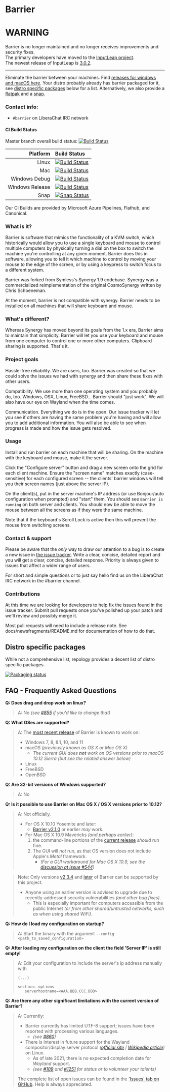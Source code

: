 # Barrier

# WARNING
Barrier is no longer maintained and no longer receives improvements and security fixes.  
The primary developers have moved to the [InputLeap project](https://github.com/input-leap/input-leap).  
The newest release of InputLeap is [3.0.2](https://github.com/input-leap/input-leap/releases/tag/v3.0.2).  

---

Eliminate the barrier between your machines.
Find [releases for windows and macOS here](https://github.com/debauchee/barrier/releases).
Your distro probably already has barrier packaged for it, see [distro specific packages](#distro-specific-packages)
below for a list. Alternatively, we also provide a [flatpak](https://github.com/flathub/com.github.debauchee.barrier)
and a [snap](https://snapcraft.io/barrier).

### Contact info:

- `#barrier` on LiberaChat IRC network

#### CI Build Status

Master branch overall build status: [![Build Status](https://dev.azure.com/debauchee/Barrier/_apis/build/status/debauchee.barrier?branchName=master)](https://dev.azure.com/debauchee/Barrier/_build/latest?definitionId=1&branchName=master)

|Platform       |Build Status|
|            --:|:--         |
|Linux          |[![Build Status](https://dev.azure.com/debauchee/Barrier/_apis/build/status/debauchee.barrier?branchName=master&jobName=Linux%20Build)](https://dev.azure.com/debauchee/Barrier/_build/latest?definitionId=1&branchName=master)|
|Mac            |[![Build Status](https://dev.azure.com/debauchee/Barrier/_apis/build/status/debauchee.barrier?branchName=master&jobName=Mac%20Build)](https://dev.azure.com/debauchee/Barrier/_build/latest?definitionId=1&branchName=master)|
|Windows Debug  |[![Build Status](https://dev.azure.com/debauchee/Barrier/_apis/build/status/debauchee.barrier?branchName=master&jobName=Windows%20Build&configuration=Windows%20Build%20Debug)](https://dev.azure.com/debauchee/Barrier/_build/latest?definitionId=1&branchName=master)|
|Windows Release|[![Build Status](https://dev.azure.com/debauchee/Barrier/_apis/build/status/debauchee.barrier?branchName=master&jobName=Windows%20Build&configuration=Windows%20Build%20Release%20with%20Release%20Installer)](https://dev.azure.com/debauchee/Barrier/_build/latest?definitionId=1&branchName=master)|
|Snap           |[![Snap Status](https://build.snapcraft.io/badge/debauchee/barrier.svg)](https://build.snapcraft.io/user/debauchee/barrier)|

Our CI Builds are provided by Microsoft Azure Pipelines, Flathub, and Canonical.

### What is it?

Barrier is software that mimics the functionality of a KVM switch, which historically would allow you to use a single keyboard and mouse to control multiple computers by physically turning a dial on the box to switch the machine you're controlling at any given moment. Barrier does this in software, allowing you to tell it which machine to control by moving your mouse to the edge of the screen, or by using a keypress to switch focus to a different system.

Barrier was forked from Symless's Synergy 1.9 codebase. Synergy was a commercialized reimplementation of the original CosmoSynergy written by Chris Schoeneman.

At the moment, barrier is not compatible with synergy. Barrier needs to be installed on all machines that will share keyboard and mouse.

### What's different?

Whereas Synergy has moved beyond its goals from the 1.x era, Barrier aims to maintain that simplicity.
Barrier will let you use your keyboard and mouse from one computer to control one or more other computers.
Clipboard sharing is supported.
That's it.

### Project goals

Hassle-free reliability. We are users, too. Barrier was created so that we could solve the issues we had with synergy and then share these fixes with other users.

Compatibility. We use more than one operating system and you probably do, too. Windows, OSX, Linux, FreeBSD... Barrier should "just work". We will also have our eye on Wayland when the time comes.

Communication. Everything we do is in the open. Our issue tracker will let you see if others are having the same problem you're having and will allow you to add additional information. You will also be able to see when progress is made and how the issue gets resolved.

### Usage

Install and run barrier on each machine that will be sharing.
On the machine with the keyboard and mouse, make it the server.

Click the "Configure server" button and drag a new screen onto the grid for each client machine.
Ensure the "screen name" matches exactly (case-sensitive) for each configured screen -- the clients' barrier windows will tell you their screen names (just above the server IP).

On the client(s), put in the server machine's IP address (or use Bonjour/auto configuration when prompted) and "start" them.
You should see `Barrier is running` on both server and clients.
You should now be able to move the mouse between all the screens as if they were the same machine.

Note that if the keyboard's Scroll Lock is active then this will prevent the mouse from switching screens.

### Contact & support

Please be aware that the *only* way to draw our attention to a bug is to create a new issue in [the issue tracker](https://github.com/debauchee/barrier/issues). Write a clear, concise, detailed report and you will get a clear, concise, detailed response. Priority is always given to issues that affect a wider range of users.

For short and simple questions or to just say hello find us on the LiberaChat IRC network in the #barrier channel.

### Contributions

At this time we are looking for developers to help fix the issues found in the issue tracker.
Submit pull requests once you've polished up your patch and we'll review and possibly merge it.

Most pull requests will need to include a release note.
See docs/newsfragments/README.md for documentation of how to do that.

## Distro specific packages

While not a comprehensive list, repology provides a decent list of distro
specific packages.

[![Packaging status](https://repology.org/badge/vertical-allrepos/barrier.svg)](https://repology.org/project/barrier/versions)

## FAQ - Frequently Asked Questions

**Q: Does drag and drop work on linux?**

> A: No *(see [#855](https://github.com/debauchee/barrier/issues/855) if you'd like to change that)*


**Q: What OSes are supported?**

> A: The [most recent release](https://github.com/debauchee/barrier/releases/latest) of Barrier is known to work on:
>  - Windows 7, 8, 8.1, 10, and 11
>  - macOS *(previously known as OS X or Mac OS X)*  
>    - _The current GUI does **not** work on OS versions prior to macOS 10.12 Sierra (but see the related answer below)_
>  - Linux
>  - FreeBSD
>  - OpenBSD


**Q: Are 32-bit versions of Windows supported?**

> A: No


__Q: Is it possible to use Barrier on Mac OS X / OS X versions prior to 10.12?__

> A: Not officially.
>   - For OS X 10.10 Yosemite and later:
>     - [Barrier v2.1.0](https://github.com/debauchee/barrier/releases/tag/v2.1.0) or earlier _may_ work.
>   - For Mac OS X 10.9 Mavericks _(and perhaps earlier)_:
>     1. the command-line portions of the [current release](https://github.com/debauchee/barrier/releases/latest) _should_ run fine.
>     2. The GUI will _not_ run, as that OS version does not include Apple's *Metal* framework.
>         - _(For a GUI workaround for Mac OS X 10.9, see the [discussion at issue #544](https://github.com/debauchee/barrier/issues/544))_

> Note: Only versions [v2.3.4](https://github.com/debauchee/barrier/releases/tag/v2.3.4) and [later](https://github.com/debauchee/barrier/releases/latest) of Barrier can be supported by this project.
>  - Anyone using an earlier version is advised to upgrade due to recently-addressed security vulnerabilities *(and other bug fixes)*. 
>    - This is especially important for computers accessible from the public Internet *(or from other shared/untrusted networks, such as when using shared WiFi)*.


**Q: How do I load my configuration on startup?**

> A: Start the binary with the argument `--config <path_to_saved_configuration>`


**Q: After loading my configuration on the client the field 'Server IP' is still empty!**

> A: Edit your configuration to include the server's ip address manually with
> 
>```
>(...)
>
>section: options
>    serverhostname=<AAA.BBB.CCC.DDD>
>```

**Q: Are there any other significant limitations with the current version of Barrier?**

> A: Currently:
>    - Barrier currently has limited UTF-8 support; issues have been reported with processing various languages.
>      - *(see [#860](https://github.com/debauchee/barrier/issues/860))*
>    - There is interest in future support for the Wayland compositor/display server protocol *([official site](https://wayland.freedesktop.org/) | [Wikipedia article](https://en.wikipedia.org/wiki/Wayland_(display_server_protocol)))* on Linux.
>      - As of late 2021, there is no expected completion date for *Wayland* support.
>      - *(see [#109](https://github.com/debauchee/barrier/issues/109) and [#1251](https://github.com/debauchee/barrier/issues/1251) for status or to volunteer your talents)*
>
> The complete list of open issues can be found in the ['Issues' tab on GitHub](https://github.com/debauchee/barrier/issues?q=is%3Aissue+is%3Aopen). Help is always appreciated.
